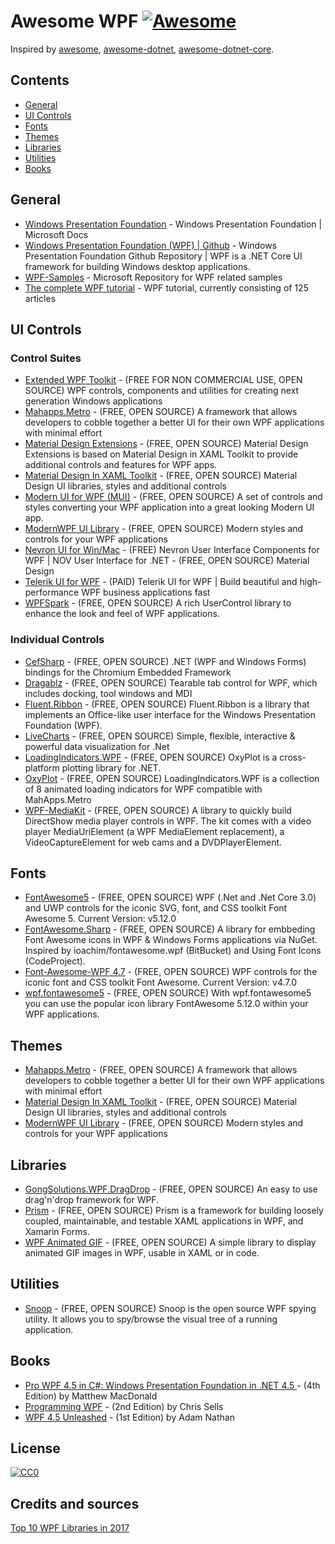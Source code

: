# Awesome WPF [![Awesome](https://cdn.rawgit.com/sindresorhus/awesome/d7305f38d29fed78fa85652e3a63e154dd8e8829/media/badge.svg)](https://github.com/sindresorhus/awesome)

Inspired by [awesome](https://github.com/sindresorhus/awesome), [awesome-dotnet](https://github.com/quozd/awesome-dotnet),  [awesome-dotnet-core](https://github.com/thangchung/awesome-dotnet-core).

## Contents

* [General](#general)
* [UI Controls](#ui-controls)
* [Fonts](#fonts)
* [Themes](#themes)
* [Libraries](#libraries)
* [Utilities](#utilities)
* [Books](#books)

## General 

* [Windows Presentation Foundation](https://docs.microsoft.com/en-us/dotnet/framework/wpf/) - Windows Presentation Foundation | Microsoft Docs
* [Windows Presentation Foundation (WPF) | Github](https://github.com/dotnet/wpf) - Windows Presentation Foundation Github Repository | WPF is a .NET Core UI framework for building Windows desktop applications.
* [WPF-Samples](https://github.com/microsoft/WPF-Samples) - Microsoft Repository for WPF related samples
* [The complete WPF tutorial](https://www.wpf-tutorial.com/) - WPF tutorial, currently consisting of 125 articles

## UI Controls

### Control Suites

* [Extended WPF Toolkit](https://github.com/xceedsoftware/wpftoolkit) - (FREE FOR NON COMMERCIAL USE, OPEN SOURCE) WPF controls, components and utilities for creating next generation Windows applications
* [Mahapps.Metro](https://mahapps.com/) - (FREE, OPEN SOURCE) A framework that allows developers to cobble together a better UI for their own WPF applications with minimal effort
* [Material Design Extensions](https://github.com/spiegelp/MaterialDesignExtensions) - (FREE, OPEN SOURCE) Material Design Extensions is based on Material Design in XAML Toolkit to provide additional controls and features for WPF apps.
* [Material Design In XAML Toolkit](http://materialdesigninxaml.net/) - (FREE, OPEN SOURCE) Material Design UI libraries, styles and additional controls
* [Modern UI for WPF (MUI)](https://github.com/firstfloorsoftware/mui) - (FREE, OPEN SOURCE) A set of controls and styles converting your WPF application into a great looking Modern UI app. 
* [ModernWPF UI Library](https://github.com/Kinnara/ModernWpf) - (FREE, OPEN SOURCE) Modern styles and controls for your WPF applications
* [Nevron UI for Win/Mac](https://www.nevron.com/products-open-vision-wpf-ui-controls-overview.aspx) - (FREE) Nevron User Interface Components for WPF | NOV User Interface for .NET - (FREE, OPEN SOURCE) Material Design 
* [Telerik UI for WPF](https://www.telerik.com/products/wpf/overview.aspx) - (PAID) Telerik UI for WPF | Build beautiful and high-performance WPF business applications fast
* [WPFSpark](https://github.com/ratishphilip/wpfspark) - (FREE, OPEN SOURCE) A rich UserControl library to enhance the look and feel of WPF applications. 

### Individual Controls

* [CefSharp](https://github.com/cefsharp/cefsharp) - (FREE, OPEN SOURCE) .NET (WPF and Windows Forms) bindings for the Chromium Embedded Framework
* [Dragablz](https://github.com/ButchersBoy/Dragablz) - (FREE, OPEN SOURCE) Tearable tab control for WPF, which includes docking, tool windows and MDI
* [Fluent.Ribbon](https://github.com/fluentribbon/Fluent.Ribbon) - (FREE, OPEN SOURCE) Fluent.Ribbon is a library that implements an Office-like user interface for the Windows Presentation Foundation (WPF).
* [LiveCharts](https://lvcharts.net/) - (FREE, OPEN SOURCE) Simple, flexible, interactive & powerful data visualization for .Net
* [LoadingIndicators.WPF](https://github.com/zeluisping/LoadingIndicators.WPF) - (FREE, OPEN SOURCE) OxyPlot is a cross-platform plotting library for .NET.
* [OxyPlot](https://oxyplot.github.io/) - (FREE, OPEN SOURCE) LoadingIndicators.WPF is a collection of 8 animated loading indicators for WPF compatible with MahApps.Metro
* [WPF-MediaKit](https://github.com/Sascha-L/WPF-MediaKit) - (FREE, OPEN SOURCE) A library to quickly build DirectShow media player controls in WPF. The kit comes with a video player MediaUriElement (a WPF MediaElement replacement), a VideoCaptureElement for web cams and a DVDPlayerElement.

## Fonts

* [FontAwesome5](https://github.com/MartinTopfstedt/FontAwesome5) - (FREE, OPEN SOURCE) WPF (.Net and .Net Core 3.0) and UWP controls for the iconic SVG, font, and CSS toolkit Font Awesome 5. Current Version: v5.12.0
* [FontAwesome.Sharp](https://github.com/awesome-inc/FontAwesome.Sharp) - (FREE, OPEN SOURCE) A library for embbeding Font Awesome icons in WPF & Windows Forms applications via NuGet. Inspired by ioachim/fontawesome.wpf (BitBucket) and Using Font Icons (CodeProject).
* [Font-Awesome-WPF 4.7](https://github.com/charri/Font-Awesome-WPF/blob/master/README-WPF.md) - (FREE, OPEN SOURCE) WPF controls for the iconic font and CSS toolkit Font Awesome. Current Version: v4.7.0
* [wpf.fontawesome5](https://github.com/SubEthaSensOMatic/wpf.fontawesome5) - (FREE, OPEN SOURCE) With wpf.fontawesome5 you can use the popular icon library FontAwesome 5.12.0 within your WPF applications.

## Themes

* [Mahapps.Metro](https://mahapps.com/) - (FREE, OPEN SOURCE) A framework that allows developers to cobble together a better UI for their own WPF applications with minimal effort
* [Material Design In XAML Toolkit](http://materialdesigninxaml.net/) - (FREE, OPEN SOURCE) Material Design UI libraries, styles and additional controls
* [ModernWPF UI Library](https://github.com/Kinnara/ModernWpf) - (FREE, OPEN SOURCE) Modern styles and controls for your WPF applications

## Libraries

* [GongSolutions.WPF.DragDrop](https://github.com/punker76/gong-wpf-dragdrop) - (FREE, OPEN SOURCE) An easy to use drag'n'drop framework for WPF.
* [Prism](https://github.com/PrismLibrary/Prism) - (FREE, OPEN SOURCE) Prism is a framework for building loosely coupled, maintainable, and testable XAML applications in WPF, and Xamarin Forms.
* [WPF Animated GIF](https://github.com/XamlAnimatedGif/WpfAnimatedGif) - (FREE, OPEN SOURCE) A simple library to display animated GIF images in WPF, usable in XAML or in code.

## Utilities

* [Snoop](https://github.com/snoopwpf/snoopwpf) - (FREE, OPEN SOURCE) Snoop is the open source WPF spying utility. It allows you to spy/browse the visual tree of a running application.

## Books

* [Pro WPF 4.5 in C#: Windows Presentation Foundation in .NET 4.5 ](https://www.amazon.com/Pro-WPF-4-5-Presentation-Foundation/dp/1430243651/ref=dp_ob_image_bk) - (4th Edition) by Matthew MacDonald 
* [Programming WPF](https://www.amazon.com/dp/0596510373/) - (2nd Edition) by Chris Sells
* [WPF 4.5 Unleashed](https://www.amazon.com/WPF-4-5-Unleashed-Adam-Nathan/dp/0672336979/) - (1st Edition) by Adam Nathan 

## License

[![CC0](http://mirrors.creativecommons.org/presskit/buttons/88x31/svg/cc-zero.svg)](https://creativecommons.org/publicdomain/zero/1.0/)

## Credits and sources

[Top 10 WPF Libraries in 2017](https://nugetmusthaves.com/article/top-wpf-libraries)